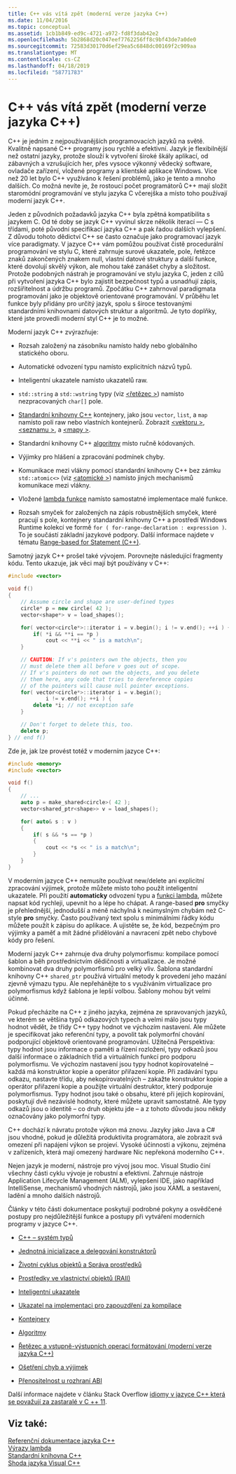 ```yaml
---
title: C++ vás vítá zpět (moderní verze jazyka C++)
ms.date: 11/04/2016
ms.topic: conceptual
ms.assetid: 1cb1b849-ed9c-4721-a972-fd8f3dab42e2
ms.openlocfilehash: 5b2868d20c047eef7762256ff8c9bf43de7a0de0
ms.sourcegitcommit: 72583d30170d6ef29ea5c6848dc00169f2c909aa
ms.translationtype: MT
ms.contentlocale: cs-CZ
ms.lasthandoff: 04/18/2019
ms.locfileid: "58771783"
---
```

# <a name="welcome-back-to-c-modern-c"></a>C++ vás vítá zpět (moderní verze jazyka C++)

C++ je jedním z nejpoužívanějších programovacích jazyků na světě. Kvalitně napsané C++ programy jsou rychlé a efektivní. Jazyk je flexibilnější než ostatní jazyky, protože slouží k vytvoření široké škály aplikací, od zábavných a vzrušujících her, přes vysoce výkonný vědecký software, ovladače zařízení, vložené programy a klientské aplikace Windows. Více než 20 let bylo C++ využíváno k řešení problémů, jako je tento a mnoho dalších. Co možná nevíte je, že rostoucí počet programátorů C++ mají složit staromódní programování ve stylu jazyka C včerejška a místo toho používají moderní jazyk C++.

Jeden z původních požadavků jazyka C++ byla zpětná kompatibilita s jazykem C. Od té doby se jazyk C++ vyvinul skrze několik iterací — C s třídami, poté původní specifikací jazyka C++ a pak řadou dalších vylepšení. Z důvodu tohoto dědictví C++ se často označuje jako programovací jazyk více paradigmaty. V jazyce C++ vám pomůžou používat čistě procedurální programování ve stylu C, které zahrnuje surové ukazatele, pole, řetězce znaků zakončených znakem null, vlastní datové struktury a další funkce, které dovolují skvělý výkon, ale mohou také zanášet chyby a složitost.  Protože podobných nástrah je programování ve stylu jazyka C, jeden z cílů při vytvoření jazyka C++ bylo zajistit bezpečnost typů a usnadňují zápis, rozšiřitelnost a údržbu programů. Zpočátku C++ zahrnoval paradigmata programování jako je objektově orientované programování. V průběhu let funkce byly přidány pro určitý jazyk, spolu s široce testovanými standardními knihovnami datových struktur a algoritmů. Je tyto doplňky, které jste provedli moderní styl C++ je to možné.

Moderní jazyk C++ zvýrazňuje:

- Rozsah založený na zásobníku namísto haldy nebo globálního statického oboru.

- Automatické odvození typu namísto explicitních názvů typů.

- Inteligentní ukazatele namísto ukazatelů raw.

- `std::string` a `std::wstring` typy (viz [ \<řetězec >](../standard-library/string.md)) namísto nezpracovaných `char[]` pole.

- [Standardní knihovny C++](../standard-library/cpp-standard-library-header-files.md) kontejnery, jako jsou `vector`, `list`, a `map` namísto polí raw nebo vlastních kontejnerů. Zobrazit [ \<vektoru >](../standard-library/vector.md), [ \<seznamu >](../standard-library/list.md), a [ \<mapy >](../standard-library/map.md).

- Standardní knihovny C++ [algoritmy](../standard-library/algorithm.md) místo ručně kódovaných.

- Výjimky pro hlášení a zpracování podmínek chyby.

- Komunikace mezi vlákny pomocí standardní knihovny C++ bez zámku `std::atomic<>` (viz [ \<atomické >](../standard-library/atomic.md)) namísto jiných mechanismů komunikace mezi vlákny.

- Vložené [lambda funkce](../cpp/lambda-expressions-in-cpp.md) namísto samostatné implementace malé funkce.

- Rozsah smyček for založených na zápis robustnějších smyček, které pracují s pole, kontejnery standardní knihovny C++ a prostředí Windows Runtime kolekcí ve formě `for ( for-range-declaration : expression )`. To je součástí základní jazykové podpory. Další informace najdete v tématu [Range-based for Statement (C++)](../cpp/range-based-for-statement-cpp.md).

Samotný jazyk C++ prošel také vývojem. Porovnejte následující fragmenty kódu. Tento ukazuje, jak věci mají být používány v C++:

```cpp
#include <vector>

void f()
{
    // Assume circle and shape are user-defined types
    circle* p = new circle( 42 );
    vector<shape*> v = load_shapes();

    for( vector<circle*>::iterator i = v.begin(); i != v.end(); ++i ) {
        if( *i && **i == *p )
            cout << **i << " is a match\n";
    }

    // CAUTION: If v's pointers own the objects, then you
    // must delete them all before v goes out of scope.
    // If v's pointers do not own the objects, and you delete
    // them here, any code that tries to dereference copies
    // of the pointers will cause null pointer exceptions.
    for( vector<circle*>::iterator i = v.begin();
            i != v.end(); ++i ) {
        delete *i; // not exception safe
    }

    // Don't forget to delete this, too.
    delete p;
} // end f()
```

Zde je, jak lze provést totéž v moderním jazyce C++:

```cpp
#include <memory>
#include <vector>

void f()
{
    // ...
    auto p = make_shared<circle>( 42 );
    vector<shared_ptr<shape>> v = load_shapes();

    for( auto& s : v )
    {
        if( s && *s == *p )
        {
            cout << *s << " is a match\n";
        }
    }
}
```

V moderním jazyce C++ nemusíte používat new/delete ani explicitní zpracování výjimek, protože můžete místo toho použít inteligentní ukazatele. Při použití **automaticky** odvození typu a [funkci lambda](../cpp/lambda-expressions-in-cpp.md), můžete napsat kód rychleji, upevnit ho a lépe ho chápat. A range-based **pro** smyčky je přehlednější, jednodušší a méně náchylná k neúmyslným chybám než C-style **pro** smyčky. Často používaný text spolu s minimálními řádky kódu můžete použít k zápisu do aplikace. A ujistěte se, že kód, bezpečným pro výjimky a paměť a mít žádné přidělování a navracení zpět nebo chybové kódy pro řešení.

Moderní jazyk C++ zahrnuje dva druhy polymorfismu: kompilace pomocí šablon a běh prostřednictvím dědičnosti a virtualizace. Je možné kombinovat dva druhy polymorfismů pro velký vliv. Šablona standardní knihovny C++ `shared_ptr` používá virtuální metody k provedení jeho mazání zjevně výmazu typu. Ale nepřehánějte to s využíváním virtualizace pro polymorfismus když šablona je lepší volbou. Šablony mohou být velmi účinné.

Pokud přecházíte na C++ z jiného jazyka, zejména ze spravovaných jazyků, ve kterém se většina typů odkazových typech a velmi málo jsou typy hodnot vědět, že třídy C++ typy hodnot ve výchozím nastavení. Ale můžete je specifikovat jako referenční typy, a povolit tak polymorfní chování podporující objektově orientované programování. Užitečná Perspektiva: typy hodnot jsou informace o paměti a řízení rozložení, typy odkazů jsou další informace o základních tříd a virtuálních funkcí pro podporu polymorfismu. Ve výchozím nastavení jsou typy hodnot kopírovatelné – každá má konstruktor kopie a operátor přiřazení kopie. Při zadávání typu odkazu, nastavte třídu, aby nekopírovatelných – zakažte konstruktor kopie a operátor přiřazení kopie a použijte virtuální destruktor, který podporuje polymorfismus. Typy hodnot jsou také o obsahu, které při jejich kopírování, poskytují dvě nezávislé hodnoty, které můžete upravit samostatně. Ale typy odkazů jsou o identitě – co druh objektu jde – a z tohoto důvodu jsou někdy označovány jako polymorfní typy.

C++ dochází k návratu protože výkon má znovu. Jazyky jako Java a C# jsou vhodné, pokud je důležitá produktivita programátora, ale zobrazit svá omezení při napájení výkon se projeví. Vysoké účinnosti a výkonu, zejména v zařízeních, která mají omezený hardware Nic nepřekoná moderního C++.

Nejen jazyk je moderní, nástroje pro vývoj jsou moc. Visual Studio činí všechny části cyklu vývoje je robustní a efektivní. Zahrnuje nástroje Application Lifecycle Management (ALM), vylepšení IDE, jako například IntelliSense, mechanismů vhodných nástrojů, jako jsou XAML a sestavení, ladění a mnoho dalších nástrojů.

Články v této části dokumentace poskytují podrobné pokyny a osvědčené postupy pro nejdůležitější funkce a postupy při vytváření moderních programy v jazyce C++.

- [C++ – systém typů](../cpp/cpp-type-system-modern-cpp.md)

- [Jednotná inicializace a delegování konstruktorů](../cpp/uniform-initialization-and-delegating-constructors.md)

- [Životní cyklus objektů a Správa prostředků](../cpp/object-lifetime-and-resource-management-modern-cpp.md)

- [Prostředky ve vlastnictví objektů (RAII)](../cpp/objects-own-resources-raii.md)

- [Inteligentní ukazatele](../cpp/smart-pointers-modern-cpp.md)

- [Ukazatel na implementaci pro zapouzdření za kompilace](../cpp/pimpl-for-compile-time-encapsulation-modern-cpp.md)

- [Kontejnery](../cpp/containers-modern-cpp.md)

- [Algoritmy](../cpp/algorithms-modern-cpp.md)

- [Řetězec a vstupně-výstupních operací formátování (moderní verze jazyka C++)](../cpp/string-and-i-o-formatting-modern-cpp.md)

- [Ošetření chyb a výjimek](../cpp/errors-and-exception-handling-modern-cpp.md)

- [Přenositelnost u rozhraní ABI](../cpp/portability-at-abi-boundaries-modern-cpp.md)

Další informace najdete v článku Stack Overflow [idiomy v jazyce C++ která se považují za zastaralé v C ++ 11](https://stackoverflow.com/questions/9299101/which-c-idioms-are-deprecated-in-c11).

## <a name="see-also"></a>Viz také:

[Referenční dokumentace jazyka C++](../cpp/cpp-language-reference.md)<br/>
[Výrazy lambda](../cpp/lambda-expressions-in-cpp.md)<br/>
[Standardní knihovna C++](../standard-library/cpp-standard-library-reference.md)<br/>
[Shoda jazyka Visual C++](../overview/visual-cpp-language-conformance.md)